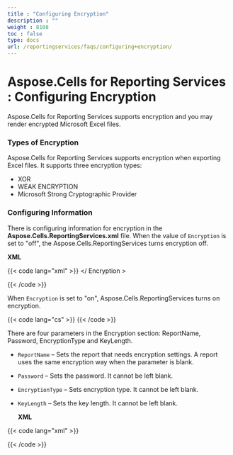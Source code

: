 ```yaml
---
title : "Configuring Encryption" 
description : "" 
weight : 8108 
toc : false
type: docs
url: /reportingservices/faqs/configuring+encryption/
---
```


# Aspose.Cells for Reporting Services : Configuring Encryption


Aspose.Cells for Reporting Services supports encryption and you may render encrypted Microsoft Excel files.

### Types of Encryption

Aspose.Cells for Reporting Services supports encryption when exporting Excel files. It supports three encryption types:

*   XOR
*   WEAK ENCRYPTION
*   Microsoft Strong Cryptographic Provider

### Configuring Information

There is configuring information for encryption in the **Aspose.Cells.ReportingServices.xml** file. When the value of `Encryption` is set to "off", the Aspose.Cells.ReportingServices turns encryption off.

**XML**

{{< code lang="xml" >}}
<Encryption value="off">
<Report name="" >
<Password value=""/>
<EncryptionType value="Microsoft Strong Cryptographic Provider"/>
<KeyLength value="128"/>
</Report>
</ Encryption >
 
{{< /code >}}

When `Encryption` is set to "on", Aspose.Cells.ReportingServices turns on encryption.

{{< code lang="cs" >}}
<Encryption value="on">
{{< /code >}}

There are four parameters in the Encryption section: ReportName, Password, EncryptionType and KeyLength.

*   `ReportName` – Sets the report that needs encryption settings. A report uses the same encryption way when the parameter is blank.
*   `Password` – Sets the password. It cannot be left blank.
*   `EncryptionType` – Sets encryption type. It cannot be left blank.
*   `KeyLength` – Sets the key length. It cannot be left blank.
    
    **XML**
    
{{< code lang="xml" >}}
<Encryption value="on">
<Report name="Test" >
<Password value="12345"/>
<EncryptionType value="Microsoft Strong Cryptographic Provider"/>
<KeyLength value="128"/>
</Report>

<Report name="" >
<Password value="123456"/>
<EncryptionType value="XOR"/>
<KeyLength value="128"/>
</Report>
</Encryption>
 
{{< /code >}}
    

